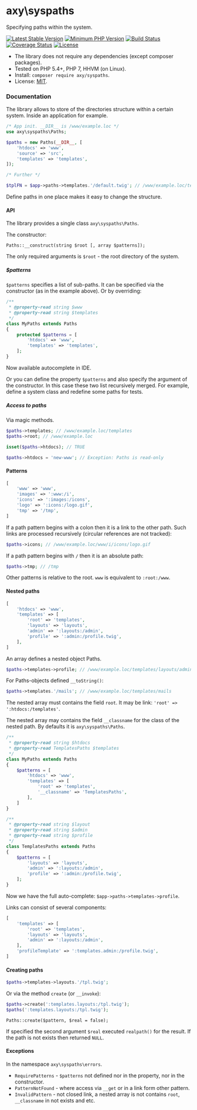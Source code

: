 # axy\syspaths

Specifying paths within the system.

[![Latest Stable Version](https://img.shields.io/packagist/v/axy/syspaths.svg?style=flat-square)](https://packagist.org/packages/axy/syspaths)
[![Minimum PHP Version](https://img.shields.io/badge/php-%3E%3D%205.4-8892BF.svg?style=flat-square)](https://php.net/)
[![Build Status](https://img.shields.io/travis/axypro/syspaths/master.svg?style=flat-square)](https://travis-ci.org/axypro/syspaths)
[![Coverage Status](https://coveralls.io/repos/axypro/syspaths/badge.svg?branch=master&service=github)](https://coveralls.io/github/axypro/syspaths?branch=master)
[![License](https://poser.pugx.org/axy/syspaths/license)](LICENSE)

* The library does not require any dependencies (except composer packages).
* Tested on PHP 5.4+, PHP 7, HHVM (on Linux).
* Install: `composer require axy/syspaths`.
* License: [MIT](LICENSE).

### Documentation

The library allows to store of the directories structure within a certain system.
Inside an application for example.

```php
/* App init. __DIR__ is /www/example.loc */
use axy\syspaths\Paths;

$paths = new Paths(__DIR__, [
    'htdocs' => 'www',
    'source' => 'src',
    'templates' => 'templates',
]);

/* Further */

$tplFN = $app->paths->templates.'/default.twig'; // /www/example.loc/templates/default.twig
```

Define paths in one place makes it easy to change the structure.

#### API

The library provides a single class `axy\syspaths\Paths`.

The constructor:

```
Paths::__construct(string $root [, array $patterns]);
```

The only required arguments is `$root` - the root directory of the system.

##### $patterns

`$patterns` specifies a list of sub-paths.
It can be specified via the constructor (as in the example above).
Or by overriding:

```php
/**
 * @property-read string $www
 * @property-read string $templates
 */
class MyPaths extends Paths
{
    protected $patterns = [
        'htdocs' => 'www',
        'templates' => 'templates',
    ];
}
```

Now available autocomplete in IDE.

Or you can define the property `$patterns` and also specify the argument of the constructor.
In this case these two list recursively merged.
For example, define a system class and redefine some paths for tests.

##### Access to paths

Via magic methods.

```php
$paths->templates; // /www/example.loc/templates
$paths->root; // /www/example.loc

isset($paths->htdocs); // TRUE

$paths->htdocs = 'new-www'; // Exception: Paths is read-only
```

#### Patterns

```php
[
    'www' => 'www',
    'images' => ':www:/i',
    'icons' => ':images:/icons',
    'logo' => ':icons:/logo.gif',
    'tmp' => '/tmp',
]
```

If a path pattern begins with a colon then it is a link to the other path.
Such links are processed recursively (circular references are not tracked):

```php
$paths->icons; // /www/example.loc/www/i/icons/logo.gif
```

If a path pattern begins with `/` then it is an absolute path:

```php
$paths->tmp; // /tmp
```

Other patterns is relative to the root.
`www` is equivalent to `:root:/www`.

#### Nested paths

```php
[
    'htdocs' => 'www',
    'templates' => [
        'root' => 'templates',
        'layouts' => 'layouts',
        'admin' => ':layouts:/admin',
        'profile' => ':admin:/profile.twig',
    ],
]
```

An array defines a nested object Paths.

```php
$paths->templates->profile; // /www/example.loc/templates/layouts/admin/profile.twig
```

For Paths-objects defined `__toString()`:

```php
$paths->templates.'/mails'; // /www/example.loc/templates/mails
```

The nested array must contains the field `root`.
It may be link: `'root' => ':htdocs:/templates'`.

The nested array may contains the field `__classname` for the class of the nested path.
By defaults it is `axy\syspaths\Paths`.

```php
/**
 * @property-read string $htdocs
 * @property-read TemplatesPaths $templates
 */
class MyPaths extends Paths
{
    $patterns = [
        'htdocs' => 'www',
        'templates' => [
            'root' => 'templates',
            '__classname' => 'TemplatesPaths',
        ],
    ]
}

/**
 * @property-read string $layout
 * @property-read string $admin
 * @property-read string $profile
 */
class TemplatesPaths extends Paths
{
    $patterns = [
        'layouts' => 'layouts',
        'admin' => ':layouts:/admin',
        'profile' => ':admin:/profile.twig',    
    ];
}
```

Now we have the full auto-complete: `$app->paths->templates->profile`.

Links can consist of several components:

```php
[
    'templates' => [
        'root' => 'templates',
        'layouts' => 'layouts',
        'admin' => ':layouts:/admin',
    ],
    'profileTemplate' => ':templates.admin:/profile.twig',
]
```

#### Creating paths

```php
$paths->templates->layouts.'/tpl.twig';
```

Or via the method `create` (or `__invoke`):

```php
$paths->create(':templates.layouts:/tpl.twig');
$paths(':templates.layouts:/tpl.twig');
```

```
Paths::create($pattern, $real = false);
```

If specified the second argument `$real` executed `realpath()` for the result.
If the path is not exists then returned `NULL`.

#### Exceptions

In the namespace `axy\syspaths\errors`.

* `RequirePatterns` - `$patterns` not defined nor in the property, nor in the constructor.
* `PatternNotFound` - where access via `__get` or in a link form other pattern.
* `InvalidPattern` - not closed link, a nested array is not contains `root`, `__classname` in not exists and etc.
